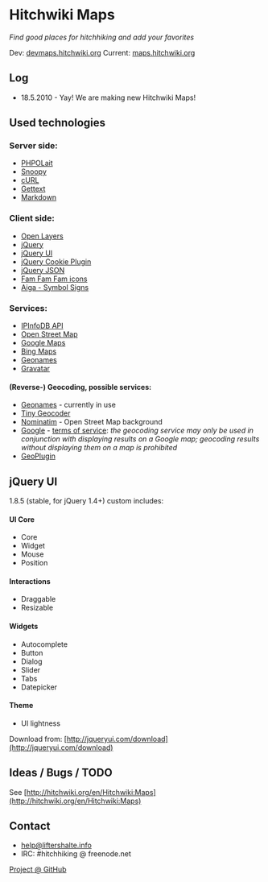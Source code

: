 Hitchwiki Maps
==============
_Find good places for hitchhiking and add your favorites_

Dev: [devmaps.hitchwiki.org](http://devmaps.hitchwiki.org/)
Current: [maps.hitchwiki.org](http://maps.hitchwiki.org/)

## Log

* 18.5.2010 - Yay! We are making new Hitchwiki Maps!


## Used technologies

### Server side:
* [PHPOLait](http://sourceforge.net/projects/phpolait/)
* [Snoopy](http://sourceforge.net/projects/snoopy/)
* [cURL](http://curl.haxx.se/)
* [Gettext](http://www.gnu.org/software/gettext/)
* [Markdown](http://michelf.com/projects/php-markdown/)

### Client side:
* [Open Layers](http://openlayers.org/)
* [jQuery](http://jquery.com/) 
* [jQuery UI](http://jqueryui.com/)
* [jQuery Cookie Plugin](http://plugins.jquery.com/project/cookie)
* [jQuery JSON](http://code.google.com/p/jquery-json/)
* [Fam Fam Fam icons](http://www.famfamfam.com/lab/icons/)
* [Aiga - Symbol Signs](http://www.aiga.org/content.cfm/symbol-signs)


### Services:
* [IPInfoDB API](http://ipinfodb.com/)
* [Open Street Map](http://www.openstreetmap.org/)
* [Google Maps](http://maps.google.com/)
* [Bing Maps](http://maps.bing.com/)
* [Geonames](http://www.geonames.org/)
* [Gravatar](http://en.gravatar.com/)

#### (Reverse-) Geocoding, possible services:
* [Geonames](http://www.geonames.org/export/geonames-search.html) - currently in use
* [Tiny Geocoder](http://tinygeocoder.com/)
* [Nominatim](http://wiki.openstreetmap.org/wiki/Nominatim) - Open Street Map background
* [Google](http://maps.google.com/maps/geo?q=62,24) - [terms of service](http://code.google.com/apis/maps/documentation/geocoding/index.html): _the geocoding service may only be used in conjunction with displaying results on a Google map; geocoding results without displaying them on a map is prohibited_
* [GeoPlugin](http://www.geoplugin.com/)

## jQuery UI
1.8.5 (stable, for jQuery 1.4+) custom includes:

#### UI Core
* Core
* Widget
* Mouse
* Position

#### Interactions
* Draggable
* Resizable

#### Widgets
* Autocomplete
* Button
* Dialog
* Slider
* Tabs
* Datepicker

#### Theme
* UI lightness

Download from: [http://jqueryui.com/download](http://jqueryui.com/download)


## Ideas / Bugs / TODO
See [http://hitchwiki.org/en/Hitchwiki:Maps](http://hitchwiki.org/en/Hitchwiki:Maps)


## Contact
* help@liftershalte.info
* IRC: #hitchhiking @ freenode.net

[Project @ GitHub](http://github.com/MrTweek/maps.hitchwiki.org/)